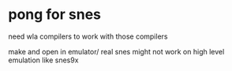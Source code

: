 # pong for snes
need wla compilers to work
with those compilers

make
and open in emulator/ real snes
might not work on high level emulation like snes9x
